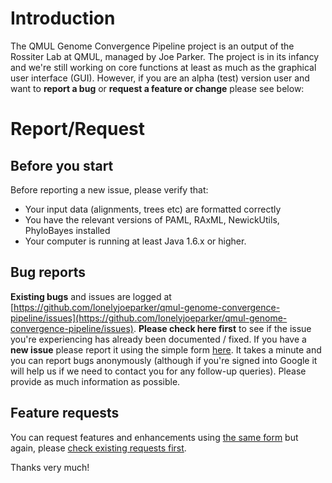 # Introduction #

The QMUL Genome Convergence Pipeline project is an output of the Rossiter Lab at QMUL, managed by Joe Parker. The project is in its infancy and we're still working on core functions at least as much as the graphical user interface (GUI). However, if you are an alpha (test) version user and want to **report a bug** or **request a feature or change** please see below:

# Report/Request #

## Before you start ##
Before reporting a new issue, please verify that:
  * Your input data (alignments, trees etc) are formatted correctly
  * You have the relevant versions of PAML, RAxML, NewickUtils, PhyloBayes installed
  * Your computer is running at least Java 1.6.x or higher.

## Bug reports ##
**Existing bugs** and issues are logged at [https://github.com/lonelyjoeparker/qmul-genome-convergence-pipeline/issues](https://github.com/lonelyjoeparker/qmul-genome-convergence-pipeline/issues). **Please check here first** to see if the issue you're experiencing has already been documented / fixed.
If you have a **new issue** please report it using the simple form [here](https://github.com/lonelyjoeparker/qmul-genome-convergence-pipeline/issues/new). It takes a minute and you can report bugs anonymously (although if you're signed into Google it will help us if we need to contact you for any follow-up queries). Please provide as much information as possible.

## Feature requests ##
You can request features and enhancements using [the same form](https://github.com/lonelyjoeparker/qmul-genome-convergence-pipeline/issues) but again, please [check existing requests first](https://github.com/lonelyjoeparker/qmul-genome-convergence-pipeline/issues).

Thanks very much!
